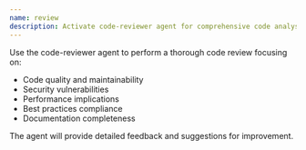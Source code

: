 ```yaml
---
name: review
description: Activate code-reviewer agent for comprehensive code analysis
---
```


Use the code-reviewer agent to perform a thorough code review focusing on:
- Code quality and maintainability
- Security vulnerabilities
- Performance implications
- Best practices compliance
- Documentation completeness

The agent will provide detailed feedback and suggestions for improvement.